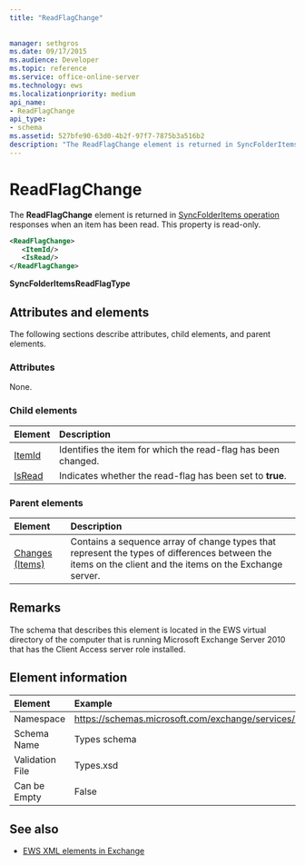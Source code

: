 ```yaml
---
title: "ReadFlagChange"
 
 
manager: sethgros
ms.date: 09/17/2015
ms.audience: Developer
ms.topic: reference
ms.service: office-online-server
ms.technology: ews
ms.localizationpriority: medium
api_name:
- ReadFlagChange
api_type:
- schema
ms.assetid: 527bfe90-63d0-4b2f-97f7-7875b3a516b2
description: "The ReadFlagChange element is returned in SyncFolderItems operation responses when an item has been read. This property is read-only."
---
```


# ReadFlagChange

The **ReadFlagChange** element is returned in [SyncFolderItems operation](syncfolderitems-operation.md) responses when an item has been read. This property is read-only. 
  
```xml
<ReadFlagChange>
   <ItemId/>
   <IsRead/>
</ReadFlagChange>
```

 **SyncFolderItemsReadFlagType**
## Attributes and elements

The following sections describe attributes, child elements, and parent elements.
  
### Attributes

None.
  
### Child elements

|**Element**|**Description**|
|:-----|:-----|
|[ItemId](itemid.md) <br/> |Identifies the item for which the read-flag has been changed.  <br/> |
|[IsRead](isread.md) <br/> |Indicates whether the read-flag has been set to **true**.  <br/> |
   
### Parent elements

|**Element**|**Description**|
|:-----|:-----|
|[Changes (Items)](changes-items.md) <br/> |Contains a sequence array of change types that represent the types of differences between the items on the client and the items on the Exchange server.  <br/> |
   
## Remarks

The schema that describes this element is located in the EWS virtual directory of the computer that is running Microsoft Exchange Server 2010 that has the Client Access server role installed.
  
## Element information

| Element | Example |
|:-----|:-----|
|Namespace  <br/> |https://schemas.microsoft.com/exchange/services/2006/types  <br/> |
|Schema Name  <br/> |Types schema  <br/> |
|Validation File  <br/> |Types.xsd  <br/> |
|Can be Empty  <br/> |False  <br/> |
   
## See also



- [EWS XML elements in Exchange](ews-xml-elements-in-exchange.md)

